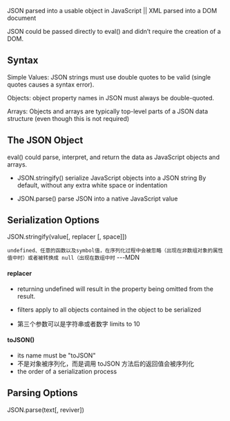 JSON parsed into a usable object in JavaScript  || XML parsed into a DOM document

JSON could be passed directly to eval() and didn’t require the creation of a DOM.

## Syntax
Simple Values: JSON strings must use double quotes to be valid (single quotes causes a syntax error).

Objects: object property names in JSON must always be double-quoted.

Arrays: Objects and arrays are typically top-level parts of a JSON data structure (even though this is not required)


## The JSON Object
 eval() could parse, interpret, and return the data as JavaScript objects and arrays. 

+ JSON.stringify()  serialize JavaScript objects into a JSON string
By default, without any extra white space or indentation

+ JSON.parse() parse JSON into a native JavaScript value 


## Serialization Options
JSON.stringify(value[, replacer [, space]])

`undefined、任意的函数以及symbol值，在序列化过程中会被忽略（出现在非数组对象的属性值中时）或者被转换成 null（出现在数组中时`  ---MDN

#### replacer 
+ returning  undefined will result in the property being omitted from the result.

+ filters apply to all objects contained in the object to be serialized 

+ 第三个参数可以是字符串或者数字   limits to 10


#### toJSON()
+ its name must be "toJSON"
+ 不是对象被序列化，而是调用 toJSON 方法后的返回值会被序列化
+ the order of a serialization process


## Parsing Options
JSON.parse(text[, reviver])

